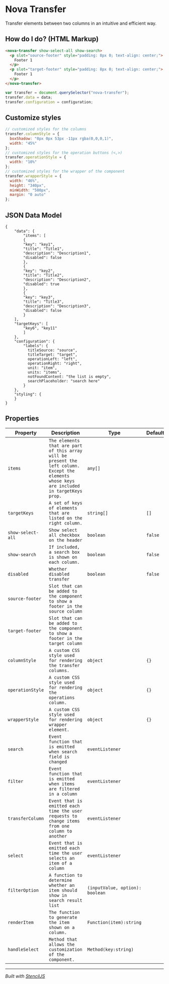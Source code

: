 # Nova Transfer

Transfer elements between two columns in an intuitive and efficient way.

## How do I do? (HTML Markup)

```html
<nova-transfer show-select-all show-search>
  <p slot="source-footer" style="padding: 8px 0; text-align: center;">
    Footer 1
  </p>
  <p slot="target-footer" style="padding: 8px 0; text-align: center;">
    Footer 1
  </p>
</nova-transfer>
```

```javascript
var transfer = document.querySelector("nova-transfer");
transfer.data = data;
transfer.configuration = configuration;
```

## Customize styles

```javascript
// customized styles for the columns
transfer.columnStyle = {
  boxShadow: "0px 0px 53px -11px rgba(0,0,0,1)",
  width: "45%"
};
// customized styles for the operation buttons (<,>)
transfer.operationStyle = {
  width: "10%"
};
// customized styles for the wrapper of the component
transfer.wrapperStyle = {
  width: "46%",
  height: "340px",
  minWidth: "500px",
  margin: "0 auto"
};
```

## JSON Data Model

```
{
    "data": {
        "items": [
        {
        "key": "key1",
        "title": "Title1",
        "description": "Description1",
        "disabled": false
        },
        {
        "key": "key2",
        "title": "Title2",
        "description": "Description2",
        "disabled": true
        },
        {
        "key": "key3",
        "title": "Title3",
        "description": "Description3",
        "disabled": false
        }
    ],
    "targetKeys": [
        "key6", "key11"
        ]
    },
    "configuration": {
        "labels": {
          titleSource: "source",
          titleTarget: "target",
          operationLeft: "left",
          operationRight: "right",
          unit: "item",
          units: "items",
          notFoundContent: "the list is empty",
          searchPlaceholder: "search here"
        }
    },
    "styling": {
    }
}
```

## Properties

| Property          | Description                                                                                                                                 | Type                            | Default |
| ----------------- | ------------------------------------------------------------------------------------------------------------------------------------------- | ------------------------------- | ------- |
| `items`           | `The elements that are part of this array will be present the left column. Except the elements whose keys are included in targetKeys prop.` | `any[]`                         |         |
| `targetKeys`      | `A set of keys of elements that are listed on the right column.`                                                                            | `string[]`                      | `[]`    |
| `show-select-all` | `Show select all checkbox on the header`                                                                                                    | `boolean`                       | `false` |
| `show-search`     | `If included, a search box is shown on each column.`                                                                                        | `boolean`                       | `false` |
| `disabled`        | `Whether disabled transfer`                                                                                                                 | `boolean`                       | `false` |
| `source-footer`   | `Slot that can be added to the component to show a footer in the source column`                                                             |                                 |         |
| `target-footer`   | `Slot that can be added to the component to show a footer in the target column`                                                             |                                 |         |
| `columnStyle`     | `A custom CSS style used for rendering the transfer columns.`                                                                               | `object`                        | `{}`    |
| `operationStyle`  | `A custom CSS style used for rendering the operations column.`                                                                              | `object`                        | `{}`    |
| `wrapperStyle`    | `A custom CSS style used for rendering wrapper element.`                                                                                    | `object`                        | `{}`    |
| `search`          | `Event function that is emitted when search field is changed`                                                                               | `eventListener`                 |         |
| `filter`          | `Event function that is emitted when items are filtered in a column`                                                                        | `eventListener`                 |         |
| `transferColumn`  | `Event that is emitted each time the user requests to change items from one column to another`                                              | `eventListener`                 |         |
| `select`          | `Event that is emitted each time the user selects an item of a column`                                                                      | `eventListener`                 |         |
| `filterOption`    | `A function to determine whether an item should show in search result list`                                                                 | `(inputValue, option): boolean` |         |
| `renderItem`      | `The function to generate the item shown on a column.`                                                                                      | `Function(item):string`         |         |
| `handleSelect`    | `Method that allows the customization of the component.`                                                                                    | `Method(key:string)`            |         |

---

_Built with [StencilJS](https://stenciljs.com/)_
